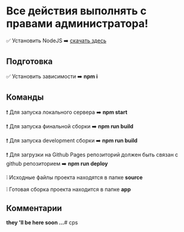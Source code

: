 # Все действия выполнять с правами администратора!

:white_check_mark: Установить NodeJS :arrow_right: [скачать здесь](https://nodejs.org/en/)

## Подготовка

:white_check_mark: Установить зависимости :arrow_right: **npm i**

## Команды

:exclamation: Для запуска локального сервера :arrow_right: **npm start**

:exclamation: Для запуска финальной сборки :arrow_right: **npm run build**

:exclamation: Для запуска development сборки :arrow_right: **npm run build**

:exclamation: Для загрузки на Github Pages репозиторий должен быть связан с github репозиторием :arrow_right: **npm run deploy**

:grey_exclamation: Исходные файлы проекта находятся в папке **source**

:grey_exclamation: Готовая сборка проекта находится в папке **app**

## Комментарии

**they 'll be here soon ...**# cps
